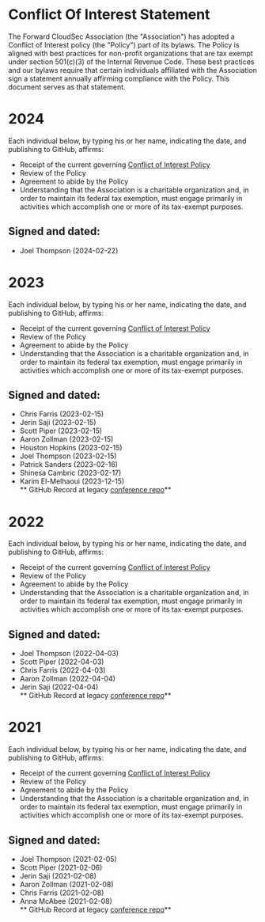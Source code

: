 # Conflict Of Interest Statement

The Forward CloudSec Association (the "Association") has adopted a Conflict of
Interest policy (the "Policy") part of its bylaws. The Policy is aligned with
best practices for non-profit organizations that are tax exempt under section
501(c)(3) of the Internal Revenue Code. These best practices and our bylaws
require that certain individuals affiliated with the Association sign a
statement annually affirming compliance with the Policy. This document serves
as that statement.

# 2024

Each individual below, by typing his or her name, indicating the date, and
publishing to GitHub, affirms:
* Receipt of the current governing [Conflict of Interest
  Policy](https://github.com/fwdcloudsec/governance/blob/main/Bylaws.md#conflict-of-interest)
* Review of the Policy
* Agreement to abide by the Policy
* Understanding that the Association is a charitable organization and, in order
  to maintain its federal tax exemption, must engage primarily in activities
  which accomplish one or more of its tax-exempt purposes.

## Signed and dated:
* Joel Thompson (2024-02-22)

# 2023

Each individual below, by typing his or her name, indicating the date, and
publishing to GitHub, affirms:
* Receipt of the current governing [Conflict of Interest
  Policy](https://github.com/fwdcloudsec/governance/blob/main/Bylaws.md#conflict-of-interest)
* Review of the Policy
* Agreement to abide by the Policy
* Understanding that the Association is a charitable organization and, in order
  to maintain its federal tax exemption, must engage primarily in activities
  which accomplish one or more of its tax-exempt purposes.

## Signed and dated:
* Chris Farris (2023-02-15)
* Jerin Saji (2023-02-15)
* Scott Piper (2023-02-15)
* Aaron Zollman (2023-02-15)
* Houston Hopkins (2023-02-15)
* Joel Thompson (2023-02-15)
* Patrick Sanders (2023-02-16)
* Shinesa Cambric (2023-02-17)
* Karim El-Melhaoui (2023-12-15)\
** GitHub Record at legacy [conference repo](https://github.com/fwdcloudsec/conference/commits/master/ConflictOfInterest.md)**

# 2022

Each individual below, by typing his or her name, indicating the date, and
publishing to GitHub, affirms:
* Receipt of the current governing [Conflict of Interest
  Policy](https://github.com/fwdcloudsec/conference/blob/7baefb6cdd5cacc28a594e0830dd7e249dce46ed/Bylaws.md#conflict-of-interest)
* Review of the Policy
* Agreement to abide by the Policy
* Understanding that the Association is a charitable organization and, in order
  to maintain its federal tax exemption, must engage primarily in activities
  which accomplish one or more of its tax-exempt purposes.

## Signed and dated:
* Joel Thompson (2022-04-03)
* Scott Piper (2022-04-03)
* Chris Farris (2022-04-03)
* Aaron Zollman (2022-04-04)
* Jerin Saji (2022-04-04)\
** GitHub Record at legacy [conference repo](https://github.com/fwdcloudsec/conference/commits/master/ConflictOfInterest.md)**


# 2021

Each individual below, by typing his or her name, indicating the date, and
publishing to GitHub, affirms:
* Receipt of the current governing [Conflict of Interest
  Policy](https://github.com/fwdcloudsec/conference/blob/5e8d279c3766307cdd5a591547789762aec5a70e/Bylaws.md#conflict-of-interest)
* Review of the Policy
* Agreement to abide by the Policy
* Understanding that the Association is a charitable organization and, in order
  to maintain its federal tax exemption, must engage primarily in activities
  which accomplish one or more of its tax-exempt purposes.

## Signed and dated:
* Joel Thompson (2021-02-05)
* Scott Piper (2021-02-06)
* Jerin Saji (2021-02-08)
* Aaron Zollman (2021-02-08)
* Chris Farris (2021-02-08)
* Anna McAbee (2021-02-08)\
** GitHub Record at legacy [conference repo](https://github.com/fwdcloudsec/conference/commits/master/ConflictOfInterest.md)**
